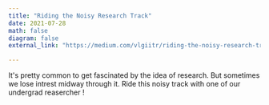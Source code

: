 ```yaml
---
title: "Riding the Noisy Research Track"
date: 2021-07-28
math: false
diagram: false
external_link: "https://medium.com/vlgiitr/riding-the-noisy-research-track-4035e64e7ea8"

---
```


It's pretty common to get fascinated by the idea of research. But sometimes we lose intrest midway through it. Ride this noisy track with one of our undergrad reasercher !
